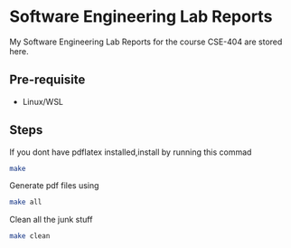 # Software Engineering Lab Reports
My Software Engineering Lab Reports for the course CSE-404 are stored here.

## Pre-requisite
* Linux/WSL

## Steps
If you dont have pdflatex installed,install by running this commad
```bash
make
```
Generate pdf files using
```bash
make all
```
Clean all the junk stuff
```bash
make clean
```

